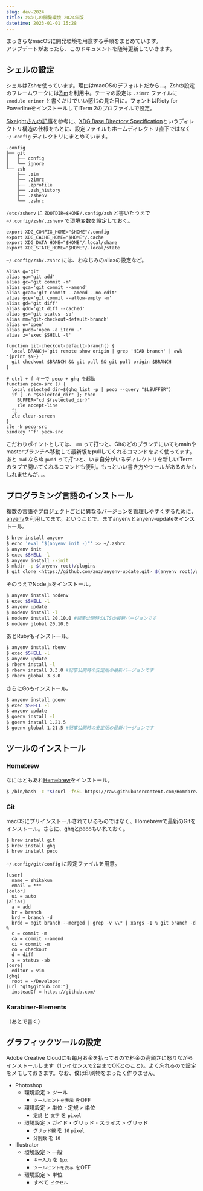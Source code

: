 ```yaml
---
slug: dev-2024
title: わたしの開発環境 2024年版
datetime: 2023-01-01 15:28
---
```


まっさらなmacOSに開発環境を用意する手順をまとめています。  
アップデートがあったら、このドキュメントを随時更新していきます。

## シェルの設定

シェルはZshを使っています。理由はmacOSのデフォルトだから…。Zshの設定のフレームワークには[Zim](https://zimfw.sh/)を利用中。テーマの設定は `.zimrc` ファイルに `zmodule eriner` と書くだけでいい感じの見た目に。フォントはRicty for PowerlineをインストールしてiTerm 2のプロファイルで設定。

[Sixeightさんの記事](https://blog.nishimu.land/entry/2022/03/21/003009)を参考に、[XDG Base Directory Specification](https://specifications.freedesktop.org/basedir-spec/basedir-spec-latest.html)というディレクトリ構造の仕様をもとに、設定ファイルもホームディレクトリ直下ではなく `~/.config` ディレクトリにまとめています。

```
.config
├── git
│   ├── config
│   └── ignore
└── zsh
    ├── .zim
    ├── .zimrc
    ├── .zprofile
    ├── .zsh_history
    ├── .zshenv
    └── .zshrc
```

`/etc/zshenv` に `ZDOTDIR=$HOME/.config/zsh` と書いたうえで `~/.config/zsh/.zshenv` で環境変数を設定しておく。

```
export XDG_CONFIG_HOME="$HOME"/.config
export XDG_CACHE_HOME="$HOME"/.cache
export XDG_DATA_HOME="$HOME"/.local/share
export XDG_STATE_HOME="$HOME"/.local/state
```

`~/.config/zsh/.zshrc` には、おなじみのaliasの設定など。

```
alias g='git'
alias ga='git add'
alias gc='git commit -m'
alias gca='git commit --amend'
alias gcaa='git commit --amend --no-edit'
alias gce='git commit --allow-empty -m'
alias gd='git diff'
alias gdd='git diff --cached'
alias gs='git status -sb'
alias mm='git-checkout-default-branch'
alias o='open'
alias pwdd='open -a iTerm .'
alias z='exec $SHELL -l'

function git-checkout-default-branch() {
  local BRANCH=`git remote show origin | grep 'HEAD branch' | awk '{print $NF}'`
  git checkout $BRANCH && git pull && git pull origin $BRANCH
}

# ctrl + f キーで peco + ghq を起動
function peco-src () {
  local selected_dir=$(ghq list -p | peco --query "$LBUFFER")
  if [ -n "$selected_dir" ]; then
    BUFFER="cd ${selected_dir}"
    zle accept-line
  fi
  zle clear-screen
}
zle -N peco-src
bindkey '^f' peco-src
```

こだわりポイントとしては、 `mm` って打つと、Gitのどのブランチにいてもmainやmasterブランチへ移動して最新版をpullしてくれるコマンドをよく使ってます。あと `pwd` ならぬ `pwdd` って打つと、いま自分がいるディレクトリを新しいiTermのタブで開いてくれるコマンドも便利。もっといい書き方やツールがあるのかもしれませんが…。

## プログラミング言語のインストール

複数の言語やプロジェクトごとに異なるバージョンを管理しやすくするために、[anyenv](https://github.com/anyenv/anyenv)を利用してます。ということで、まずanyenvとanyenv-updateをインストール。

```bash
$ brew install anyenv
$ echo 'eval "$(anyenv init -)"' >> ~/.zshrc
$ anyenv init
$ exec $SHELL -l
$ anyenv install --init
$ mkdir -p $(anyenv root)/plugins
$ git clone <https://github.com/znz/anyenv-update.git> $(anyenv root)/plugins/anyenv-update
```

そのうえでNode.jsをインストール。

```bash
$ anyenv install nodenv
$ exec $SHELL -l
$ anyenv update
$ nodenv install -l
$ nodenv install 20.10.0 #記事公開時のLTSの最新バージョンです
$ nodenv global 20.10.0
```

あとRubyもインストール。

```bash
$ anyenv install rbenv
$ exec $SHELL -l
$ anyenv update
$ rbenv install -l
$ rbenv install 3.3.0 #記事公開時の安定版の最新バージョンです
$ rbenv global 3.3.0
```

さらにGoもインストール。

```bash
$ anyenv install goenv
$ exec $SHELL -l
$ anyenv update
$ goenv install -l
$ goenv install 1.21.5
$ goenv global 1.21.5 #記事公開時の安定版の最新バージョンです
```

## ツールのインストール

### Homebrew

なにはともあれ[Hemebrew](https://brew.sh/ja/)をインストール。

```bash
$ /bin/bash -c "$(curl -fsSL https://raw.githubusercontent.com/Homebrew/install/HEAD/install.sh)"
```

### Git

macOSにプリインストールされているものではなく、Homebrewで最新のGitをインストール。さらに、ghqとpecoもいれておく。

```bash
$ brew install git
$ brew install ghq
$ brew install peco
```

`~/.config/git/config` に設定ファイルを用意。

```
[user]
  name = shikakun
  email = ***
[color]
  ui = auto
[alias]
  a = add
  br = branch
  brd = branch -d
  brdd = !git branch --merged | grep -v \\* | xargs -I % git branch -d %
  c = commit -m
  ca = commit --amend
  ci = commit -m
  co = checkout
  d = diff
  s = status -sb
[core]
  editor = vim
[ghq]
  root = ~/Developer
[url "git@github.com:"]
  insteadOf = https://github.com/
```

### Karabiner-Elements

（あとで書く）

## グラフィックツールの設定

Adobe Creative Cloudにも毎月お金を払ってるので料金の高額さに怒りながらインストールします（[1ライセンスで2台までOK](https://helpx.adobe.com/jp/creative-cloud/kb/install-cc-2nd-pc-jp.html)とのこと）。よく忘れるので設定をメモしておきます。なお、僕は印刷物をまったく作りません。

- Photoshop
    - 環境設定 > ツール
        - `ツールヒントを表示` をOFF
    - 環境設定 > 単位・定規 > 単位
        - `定規` と `文字` を `pixel`
    - 環境設定 > ガイド・グリッド・スライス > グリッド
        - `グリッド線` を `10` `pixel`
        - `分割数` を `10`
- Illustrator
    - 環境設定 > 一般
        - `キー入力` を `1px`
        - `ツールヒントを表示` をOFF
    - 環境設定 > 単位
        - すべて `ピクセル`

